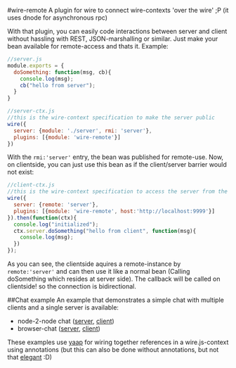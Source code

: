 #wire-remote
A plugin for wire to connect wire-contexts 'over the wire' ;P
(it uses dnode for asynchronous rpc)

With that plugin, you can easily code interactions between server and client without hassling with REST, JSON-marshalling or similar. 
Just make your bean available for remote-access and thats it. Example:

```js
//server.js
module.exports = {
  doSomething: function(msg, cb){
    console.log(msg);
    cb("hello from server");
  }
}

//server-ctx.js
//this is the wire-context specification to make the server public
wire({
  server: {module: './server', rmi: 'server'},
  plugins: [{module: 'wire-remote'}]
})
```

With the `rmi:'server'` entry, the bean was published for remote-use. Now, on clientside, you can just use this bean as if the client/server barrier would not exist:

```js
//client-ctx.js
//this is the wire-context specification to access the server from the client.
wire({
  server: {remote: 'server'},
  plugins: [{module: 'wire-remote', host:'http://localhost:9999'}]
}).then(function(ctx){
  console.log("initialized");
  ctx.server.doSomething("hello from client", function(msg){
    console.log(msg);
  })
});
```
As you can see, the clientside aquires a remote-instance by `remote:'server'` and can then use it like a normal bean (Calling doSomething which resides at server side). 
The callback will be called on clientside! so the connection is bidirectional.


##Chat example
An example that demonstrates a simple chat with multiple clients and a single server is available:
  * node-2-node chat ([server](chat-example/node-server), [client](chat-example/node-client))
  * browser-chat ([server](chat-example/browser-client), [client](chat-example/browser-client/static))

These examples use [yaap](https://github.com/warmuuh/yaap) for wiring together references in a wire.js-context using annotations 
 (but this can also be done without annotations, but not that [elegant](chat-example/browser-client/static/client.js) :D)
